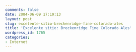 ```yaml
---
comments: false
date: 2004-06-09 17:19:13
layout: post
slug: excelente-sitio-breckenridge-fine-colorado-ales
title: 'Excelente sitio: Breckenridge Fine Colorado Ales'
wordpress_id: 1765
categories:
- Internet
---
```


